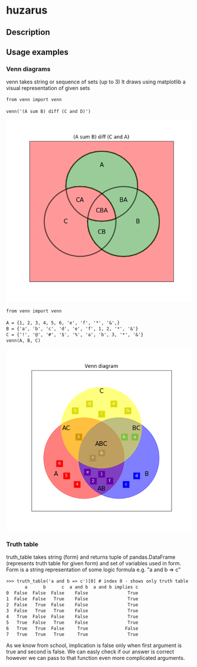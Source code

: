 # huzarus
## Description

## Usage examples
### Venn diagrams

venn takes string or sequence of sets (up to 3)
It draws using matplotlib a visual representation of given sets
```
from venn import venn

venn('(A sum B) diff (C and D)')
```

![venn example photo no1](https://github.com/WojciechKoz/huzarus/blob/master/imgs/venn1.png)

```
from venn import venn

A = {1, 2, 3, 4, 5, 6, 'e', 'f', '*', '&',}
B = {'a', 'b', 'c', 'd', 'e', 'f', 1, 2, '*', '&'}
C = {'!', '@', '#', '$', '%', 'a', 'b', 3, '*', '&'}
venn(A, B, C)
```
![venn example photo no2](https://github.com/WojciechKoz/huzarus/blob/master/imgs/venn2.png)

### Truth table
truth_table takes string (form) and returns tuple of pandas.DataFrame (represents truth table for given form) and 
set of variables used in form. Form is a string representation of some logic formula e.g. "a and b => c"

```
>>> truth_table('a and b => c')[0] # index 0 - shows only truth table
       a      b      c  a and b  a and b implies c
0  False  False  False    False               True
1  False  False   True    False               True
2  False   True  False    False               True
3  False   True   True    False               True
4   True  False  False    False               True
5   True  False   True    False               True
6   True   True  False     True              False
7   True   True   True     True               True
```
As we know from school, implication is false only when first argument is true and second is false. 
We can easly check if our answer is correct however we can pass to that function even more complicated arguments.
